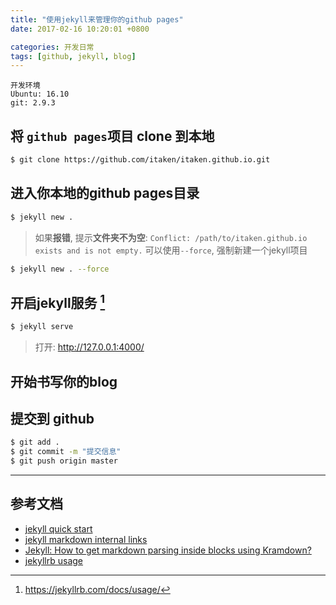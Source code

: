 ```yaml
---
title: "使用jekyll来管理你的github pages"
date: 2017-02-16 10:20:01 +0800

categories: 开发日常
tags: [github, jekyll, blog]
---
```

```
开发环境
Ubuntu: 16.10
git: 2.9.3
```

## 将 `github pages`项目 **clone** 到本地
```bash
$ git clone https://github.com/itaken/itaken.github.io.git
```

## 进入你本地的github pages目录
```bash
$ jekyll new .
```
>如果**报错**, 提示**文件夹不为空**: `Conflict: /path/to/itaken.github.io exists and is not empty.`
>可以使用`--force`, 强制新建一个jekyll项目
```bash
$ jekyll new . --force
```

## 开启jekyll服务 [^1]

```bash
$ jekyll serve
```

>打开: http://127.0.0.1:4000/

## 开始书写你的blog

## 提交到 github
```bash
$ git add .
$ git commit -m "提交信息"
$ git push origin master
```

---
## 参考文档
- [jekyll quick start](http://jekyllbootstrap.com/usage/jekyll-quick-start.html)
- [jekyll markdown internal links](http://stackoverflow.com/questions/4629675/jekyll-markdown-internal-links)
- [Jekyll: How to get markdown parsing inside blocks using Kramdown?](http://stackoverflow.com/questions/22291211/jekyll-how-to-get-markdown-parsing-inside-blocks-using-kramdown)
- [jekyllrb usage](https://jekyllrb.com/docs/usage/)


[^1]: https://jekyllrb.com/docs/usage/
